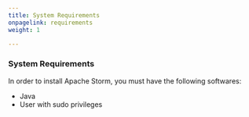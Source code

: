 ```yaml
---
title: System Requirements
onpagelink: requirements
weight: 1

---
```


### System Requirements

In order to install Apache Storm, you must have the following softwares:

- Java
- User with sudo privileges
 